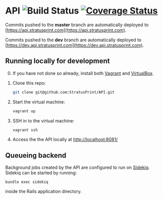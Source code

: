 # API ![Build Status](https://travis-ci.org/StratusPrint/WebAPI.svg?branch=master) [![Coverage Status](https://coveralls.io/repos/github/StratusPrint/API/badge.svg?branch=master)](https://coveralls.io/github/StratusPrint/API?branch=master)
Commits pushed to the <b>master</b> branch are automatically deployed to [https://api.stratusprint.com](https://api.stratusprint.com).

Commits pushed to the <b>dev</b> branch are automatically deployed to [https://dev.api.stratusprint.com](https://dev.api.stratusprint.com).

Running locally for development
---------------
0. If you have not done so already, install both [Vagrant](http://www.vagrantup.com) and [VirtualBox](http://www.virtualbox.org).

1. Clone this repo:
	```sh
	git clone git@github.com:StratusPrint/API.git
	```

2. Start the virtual machine:
	```sh
	vagrant up
	```

3. SSH in to the virtual machine:
	```sh
	vagrant ssh
	```

4. Access the the API locally at [http://localhost:8081/](http://localhost:8081/)   

Queueing backend
---------------
Background jobs created by the API are configured to run on [Sidekiq](http://sidekiq.org/). Sidekiq can be started by running:
```
bundle exec sidekiq
```
inside the Rails application directory.
